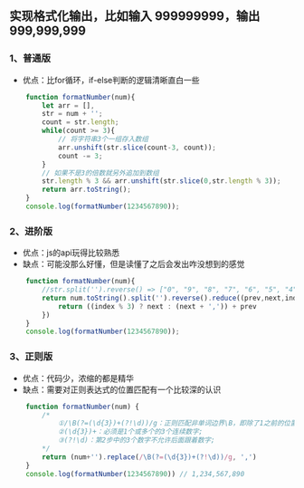 ## 实现格式化输出，比如输入 999999999，输出 999,999,999

### 1、普通版
- 优点：比for循环，if-else判断的逻辑清晰直白一些
```js
    function formatNumber(num){
        let arr = [],
        str = num + '';
        count = str.length;
        while(count >= 3){
            // 将字符串3个一组存入数组
            arr.unshift(str.slice(count-3, count));
            count -= 3;
        }
        // 如果不是3的倍数就另外追加到数组
        str.length % 3 && arr.unshift(str.slice(0,str.length % 3));
        return arr.toString();
    }
    console.log(formatNumber(1234567890));
```

### 2、进阶版
- 优点：js的api玩得比较熟悉
- 缺点：可能没那么好懂，但是读懂了之后会发出咋没想到的感觉
```js
    function formatNumber(num){
        //str.split('').reverse() => ["0", "9", "8", "7", "6", "5", "4", "3", "2", "1"]
        return num.toString().split('').reverse().reduce((prev,next,index) => {
            return ((index % 3) ? next : (next + ',')) + prev
        })
    }
    console.log(formatNumber(1234567890));
```

### 3、正则版
- 优点：代码少，浓缩的都是精华
- 缺点：需要对正则表达式的位置匹配有一个比较深的认识
```js
    function formatNumber(num) {
        /*
            ①/\B(?=(\d{3})+(?!\d))/g：正则匹配非单词边界\B，即除了1之前的位置，其他字符之间的边界，后面必须跟着3N个数字直到字符串末尾
            ②(\d{3})+：必须是1个或多个的3个连续数字;
            ③(?!\d)：第2步中的3个数字不允许后面跟着数字;
        */
        return (num+'').replace(/\B(?=(\d{3})+(?!\d))/g, ',')
    }
    console.log(formatNumber(1234567890)) // 1,234,567,890
```